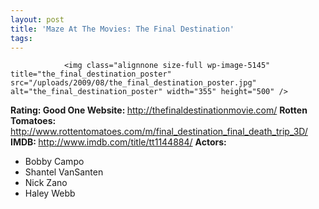 ```yaml
---
layout: post
title: 'Maze At The Movies: The Final Destination'
tags:
---
```



                <img class="alignnone size-full wp-image-5145" title="the_final_destination_poster" src="/uploads/2009/08/the_final_destination_poster.jpg" alt="the_final_destination_poster" width="355" height="500" />
<p><strong>Rating: Good One
Website: </strong><a href="http://thefinaldestinationmovie.com/"><a href="http://thefinaldestinationmovie.com/">http://thefinaldestinationmovie.com/</a></a>
<strong>Rotten Tomatoes:</strong> <a href="http://www.rottentomatoes.com/m/final_destination_final_death_trip_3D/"><a href="http://www.rottentomatoes.com/m/final_destination_final_death_trip_3D/">http://www.rottentomatoes.com/m/final_destination_final_death_trip_3D/</a></a>
<strong>IMDB: </strong><a href="http://www.imdb.com/title/tt1144884/"><a href="http://www.imdb.com/title/tt1144884/">http://www.imdb.com/title/tt1144884/</a></a>
<strong>Actors:</strong></p>
<ul>
    <li>Bobby Campo</li>
    <li>Shantel VanSanten</li>
    <li>Nick Zano</li>
    <li>Haley Webb</li>
</ul>
